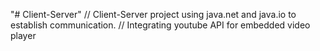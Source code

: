 "# Client-Server" 
 // Client-Server project using java.net and java.io to establish communication. 
 // Integrating youtube API for embedded video player
 
